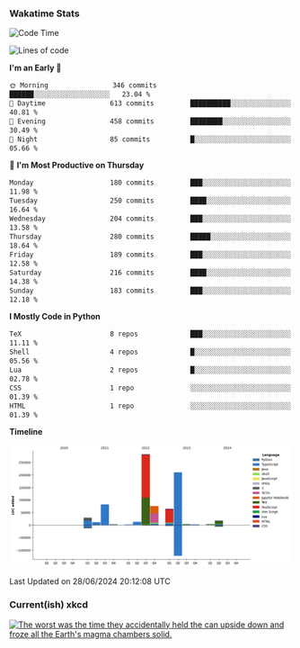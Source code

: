 ### Wakatime Stats
<!--START_SECTION:waka-->
![Code Time](http://img.shields.io/badge/Code%20Time-2%2C667%20hrs%2043%20mins-blue)

![Lines of code](https://img.shields.io/badge/From%20Hello%20World%20I%27ve%20Written-800.5%20thousand%20lines%20of%20code-blue)

**I'm an Early 🐤** 

```text
🌞 Morning                346 commits         ██████░░░░░░░░░░░░░░░░░░░   23.04 % 
🌆 Daytime                613 commits         ██████████░░░░░░░░░░░░░░░   40.81 % 
🌃 Evening                458 commits         ████████░░░░░░░░░░░░░░░░░   30.49 % 
🌙 Night                  85 commits          █░░░░░░░░░░░░░░░░░░░░░░░░   05.66 % 
```
📅 **I'm Most Productive on Thursday** 

```text
Monday                   180 commits         ███░░░░░░░░░░░░░░░░░░░░░░   11.98 % 
Tuesday                  250 commits         ████░░░░░░░░░░░░░░░░░░░░░   16.64 % 
Wednesday                204 commits         ███░░░░░░░░░░░░░░░░░░░░░░   13.58 % 
Thursday                 280 commits         █████░░░░░░░░░░░░░░░░░░░░   18.64 % 
Friday                   189 commits         ███░░░░░░░░░░░░░░░░░░░░░░   12.58 % 
Saturday                 216 commits         ████░░░░░░░░░░░░░░░░░░░░░   14.38 % 
Sunday                   183 commits         ███░░░░░░░░░░░░░░░░░░░░░░   12.18 % 
```


**I Mostly Code in Python** 

```text
TeX                      8 repos             ███░░░░░░░░░░░░░░░░░░░░░░   11.11 % 
Shell                    4 repos             █░░░░░░░░░░░░░░░░░░░░░░░░   05.56 % 
Lua                      2 repos             █░░░░░░░░░░░░░░░░░░░░░░░░   02.78 % 
CSS                      1 repo              ░░░░░░░░░░░░░░░░░░░░░░░░░   01.39 % 
HTML                     1 repo              ░░░░░░░░░░░░░░░░░░░░░░░░░   01.39 % 
```



**Timeline**

![Lines of Code chart](https://raw.githubusercontent.com/joshuajeschek/joshuajeschek/main/assets/bar_graph.png)


 Last Updated on 28/06/2024 20:12:08 UTC
<!--END_SECTION:waka-->

### Current(ish) xkcd
<a id="xkcd-a" title="The worst was the time they accidentally held the can upside down and froze all the Earth's magma chambers solid." href="https://www.xkcd.com" target="_blank">
        <img align="center" id="xkcd-img" src="https://imgs.xkcd.com/comics/routine_maintenance.png" alt="The worst was the time they accidentally held the can upside down and froze all the Earth's magma chambers solid." height=300 />
</a>
